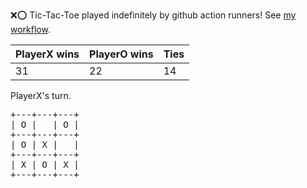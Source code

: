 :x::o: Tic-Tac-Toe played indefinitely by github action runners! See [my workflow](.github/workflows/play.yaml).

|PlayerX wins|PlayerO wins|Ties|
|-|-|-|
|31|22|14|

PlayerX's turn.

<pre>
+---+---+---+
| O |   | O |
+---+---+---+
| O | X |   |
+---+---+---+
| X | O | X |
+---+---+---+
</pre>